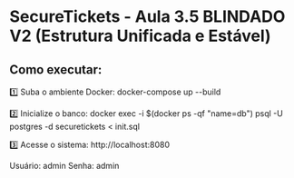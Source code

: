 # SecureTickets - Aula 3.5 BLINDADO V2 (Estrutura Unificada e Estável)

## Como executar:

1️⃣ Suba o ambiente Docker:
docker-compose up --build

2️⃣ Inicialize o banco:
docker exec -i $(docker ps -qf "name=db") psql -U postgres -d securetickets < init.sql

3️⃣ Acesse o sistema:
http://localhost:8080

Usuário: admin
Senha: admin
